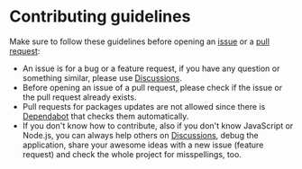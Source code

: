 # Contributing guidelines

Make sure to follow these guidelines before opening an [issue](https://github.com/Bellisario/node-snapdrop/issues/new/choose) or a [pull request](https://github.com/Bellisario/node-snapdrop/pulls):

- An issue is for a bug or a feature request, if you have any question or something similar, please use [Discussions](https://github.com/Bellisario/node-snapdrop/discussions).
- Before opening an issue of a pull request, please check if the issue or the pull request already exists.
- Pull requests for packages updates are not allowed since there is [Dependabot]([https://github.com/hayd/deno-udd](https://github.com/Bellisario/node-snapdrop/blob/main/.github/dependabot.yml)) that checks them automatically.
- If you don't know how to contribute, also if you don't know JavaScript or Node.js, you can always help others on [Discussions](https://github.com/Bellisario/node-snapdrop/discussions), debug the application, share your awesome ideas with a new issue (feature request) and check the whole project for misspellings, too.
